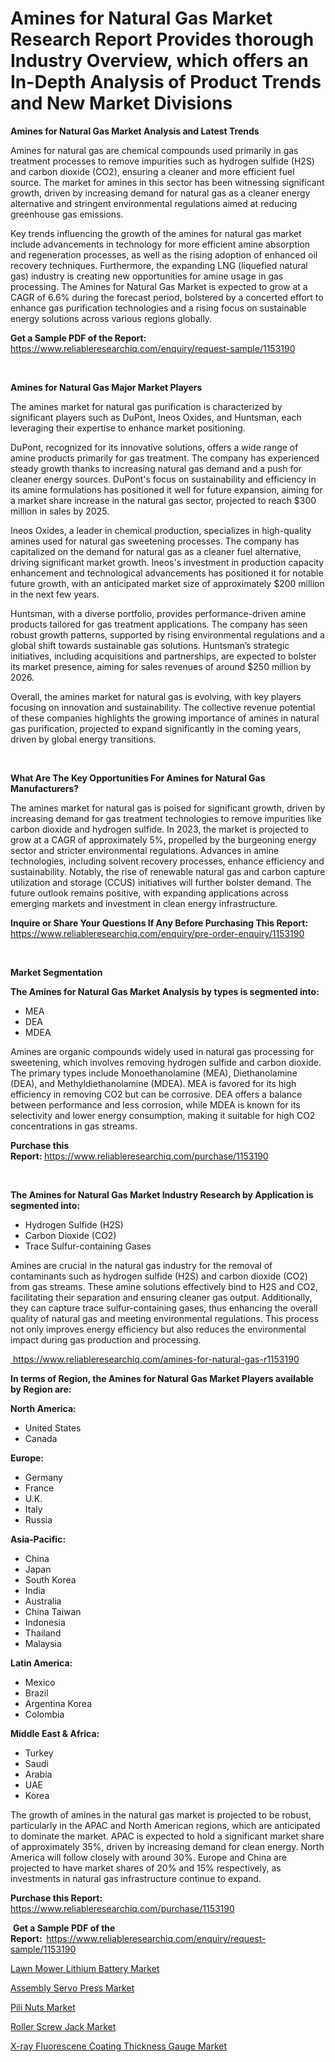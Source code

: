 <p><h1>Amines for Natural Gas Market Research Report Provides thorough Industry Overview, which offers an In-Depth Analysis of Product Trends and New Market Divisions</h1></p><p><strong>Amines for Natural Gas Market Analysis and Latest Trends</strong></p>
<p><p>Amines for natural gas are chemical compounds used primarily in gas treatment processes to remove impurities such as hydrogen sulfide (H2S) and carbon dioxide (CO2), ensuring a cleaner and more efficient fuel source. The market for amines in this sector has been witnessing significant growth, driven by increasing demand for natural gas as a cleaner energy alternative and stringent environmental regulations aimed at reducing greenhouse gas emissions.</p><p>Key trends influencing the growth of the amines for natural gas market include advancements in technology for more efficient amine absorption and regeneration processes, as well as the rising adoption of enhanced oil recovery techniques. Furthermore, the expanding LNG (liquefied natural gas) industry is creating new opportunities for amine usage in gas processing. The Amines for Natural Gas Market is expected to grow at a CAGR of 6.6% during the forecast period, bolstered by a concerted effort to enhance gas purification technologies and a rising focus on sustainable energy solutions across various regions globally.</p></p>
<p><strong>Get a Sample PDF of the Report:&nbsp;</strong> <a href="https://www.reliableresearchiq.com/enquiry/request-sample/1153190?utm_campaign=1803&utm_medium=2&utm_source=Github&utm_content=ia&utm_term=29102024&utm_id=amines-for-natural-gas">https://www.reliableresearchiq.com/enquiry/request-sample/1153190</a></p>
<p>&nbsp;</p>
<p><strong>Amines for Natural Gas Major Market Players</strong></p>
<p><p>The amines market for natural gas purification is characterized by significant players such as DuPont, Ineos Oxides, and Huntsman, each leveraging their expertise to enhance market positioning.</p><p>DuPont, recognized for its innovative solutions, offers a wide range of amine products primarily for gas treatment. The company has experienced steady growth thanks to increasing natural gas demand and a push for cleaner energy sources. DuPont's focus on sustainability and efficiency in its amine formulations has positioned it well for future expansion, aiming for a market share increase in the natural gas sector, projected to reach $300 million in sales by 2025.</p><p>Ineos Oxides, a leader in chemical production, specializes in high-quality amines used for natural gas sweetening processes. The company has capitalized on the demand for natural gas as a cleaner fuel alternative, driving significant market growth. Ineos's investment in production capacity enhancement and technological advancements has positioned it for notable future growth, with an anticipated market size of approximately $200 million in the next few years.</p><p>Huntsman, with a diverse portfolio, provides performance-driven amine products tailored for gas treatment applications. The company has seen robust growth patterns, supported by rising environmental regulations and a global shift towards sustainable gas solutions. Huntsman’s strategic initiatives, including acquisitions and partnerships, are expected to bolster its market presence, aiming for sales revenues of around $250 million by 2026.</p><p>Overall, the amines market for natural gas is evolving, with key players focusing on innovation and sustainability. The collective revenue potential of these companies highlights the growing importance of amines in natural gas purification, projected to expand significantly in the coming years, driven by global energy transitions.</p></p>
<p>&nbsp;</p>
<p><strong>What Are The Key Opportunities For Amines for Natural Gas Manufacturers?</strong></p>
<p><p>The amines market for natural gas is poised for significant growth, driven by increasing demand for gas treatment technologies to remove impurities like carbon dioxide and hydrogen sulfide. In 2023, the market is projected to grow at a CAGR of approximately 5%, propelled by the burgeoning energy sector and stricter environmental regulations. Advances in amine technologies, including solvent recovery processes, enhance efficiency and sustainability. Notably, the rise of renewable natural gas and carbon capture utilization and storage (CCUS) initiatives will further bolster demand. The future outlook remains positive, with expanding applications across emerging markets and investment in clean energy infrastructure.</p></p>
<p><strong>Inquire or Share Your Questions If Any Before Purchasing This Report:</strong> <a href="https://www.reliableresearchiq.com/enquiry/pre-order-enquiry/1153190?utm_campaign=1803&utm_medium=2&utm_source=Github&utm_content=ia&utm_term=29102024&utm_id=amines-for-natural-gas">https://www.reliableresearchiq.com/enquiry/pre-order-enquiry/1153190</a></p>
<p>&nbsp;</p>
<p><strong>Market Segmentation</strong></p>
<p><strong>The Amines for Natural Gas Market Analysis by types is segmented into:</strong></p>
<p><ul><li>MEA</li><li>DEA</li><li>MDEA</li></ul></p>
<p><p>Amines are organic compounds widely used in natural gas processing for sweetening, which involves removing hydrogen sulfide and carbon dioxide. The primary types include Monoethanolamine (MEA), Diethanolamine (DEA), and Methyldiethanolamine (MDEA). MEA is favored for its high efficiency in removing CO2 but can be corrosive. DEA offers a balance between performance and less corrosion, while MDEA is known for its selectivity and lower energy consumption, making it suitable for high CO2 concentrations in gas streams.</p></p>
<p><strong>Purchase this Report:&nbsp;</strong><a href="https://www.reliableresearchiq.com/purchase/1153190?utm_campaign=1803&utm_medium=2&utm_source=Github&utm_content=ia&utm_term=29102024&utm_id=amines-for-natural-gas">https://www.reliableresearchiq.com/purchase/1153190</a></p>
<p>&nbsp;</p>
<p><strong>The Amines for Natural Gas Market Industry Research by Application is segmented into:</strong></p>
<p><ul><li>Hydrogen Sulfide (H2S)</li><li>Carbon Dioxide (CO2)</li><li>Trace Sulfur-containing Gases</li></ul></p>
<p><p>Amines are crucial in the natural gas industry for the removal of contaminants such as hydrogen sulfide (H2S) and carbon dioxide (CO2) from gas streams. These amine solutions effectively bind to H2S and CO2, facilitating their separation and ensuring cleaner gas output. Additionally, they can capture trace sulfur-containing gases, thus enhancing the overall quality of natural gas and meeting environmental regulations. This process not only improves energy efficiency but also reduces the environmental impact during gas production and processing.</p></p>
<p><a href="https://www.reliableresearchiq.com/amines-for-natural-gas-r1153190?utm_campaign=1803&utm_medium=2&utm_source=Github&utm_content=ia&utm_term=29102024&utm_id=amines-for-natural-gas">&nbsp;https://www.reliableresearchiq.com/amines-for-natural-gas-r1153190</a></p>
<p><strong>In terms of Region, the Amines for Natural Gas Market Players available by Region are:</strong></p>
<p>
    <p> <strong> North America: </strong>
        <ul>
            <li>United States</li>
            <li>Canada</li>
        </ul>
        </p> 
    <p> <strong> Europe: </strong>
        <ul>
            <li>Germany</li>
            <li>France</li>
            <li>U.K.</li>
            <li>Italy</li>
            <li>Russia</li>
        </ul>
        </p> 
    <p> <strong> Asia-Pacific: </strong>
        <ul>
            <li>China</li>
            <li>Japan</li>
            <li>South Korea</li>
            <li>India</li>
            <li>Australia</li>
            <li>China Taiwan</li>
            <li>Indonesia</li>
            <li>Thailand</li>
            <li>Malaysia</li>
        </ul>
        </p> 
    <p> <strong> Latin America: </strong>
        <ul>
            <li>Mexico</li>
            <li>Brazil</li>
            <li>Argentina Korea</li>
            <li>Colombia</li>
        </ul>
        </p> 
    <p> <strong> Middle East & Africa: </strong>
        <ul>
            <li>Turkey</li>
            <li>Saudi</li>
            <li>Arabia</li>
            <li>UAE</li>
            <li>Korea</li>
        </ul>
    </p>
    </p>
<p><p>The growth of amines in the natural gas market is projected to be robust, particularly in the APAC and North American regions, which are anticipated to dominate the market. APAC is expected to hold a significant market share of approximately 35%, driven by increasing demand for clean energy. North America will follow closely with around 30%. Europe and China are projected to have market shares of 20% and 15% respectively, as investments in natural gas infrastructure continue to expand.</p></p>
<p><strong>Purchase this Report: </strong><a href="https://www.reliableresearchiq.com/purchase/1153190?utm_campaign=1803&utm_medium=2&utm_source=Github&utm_content=ia&utm_term=29102024&utm_id=amines-for-natural-gas">https://www.reliableresearchiq.com/purchase/1153190</a></p>
<p>&nbsp;<strong>Get a Sample PDF of the Report:&nbsp;&nbsp;</strong><a href="https://www.reliableresearchiq.com/enquiry/request-sample/1153190?utm_campaign=1803&utm_medium=2&utm_source=Github&utm_content=ia&utm_term=29102024&utm_id=amines-for-natural-gas">https://www.reliableresearchiq.com/enquiry/request-sample/1153190</a></p>
<p><strong></strong></p>
<p><p><a href="https://www.linkedin.com/pulse/lawn-mower-lithium-battery-market-research-report-exploring-tbk8e?utm_campaign=1803&utm_medium=2&utm_source=Github&utm_content=ia&utm_term=29102024&utm_id=amines-for-natural-gas">Lawn Mower Lithium Battery Market</a></p><p><a href="https://www.linkedin.com/pulse/assembly-servo-press-market-size-share-analysis--ajvze?utm_campaign=1803&utm_medium=2&utm_source=Github&utm_content=ia&utm_term=29102024&utm_id=amines-for-natural-gas">Assembly Servo Press Market</a></p><p><a href="https://www.linkedin.com/pulse/pili-nuts-market-segmentation-in-depth-analysis-directly-nx3be?utm_campaign=1803&utm_medium=2&utm_source=Github&utm_content=ia&utm_term=29102024&utm_id=amines-for-natural-gas">Pili Nuts Market</a></p><p><a href="https://www.linkedin.com/pulse/pioneering-growth-analyzing-global-roller-screw-jack-zn5le?utm_campaign=1803&utm_medium=2&utm_source=Github&utm_content=ia&utm_term=29102024&utm_id=amines-for-natural-gas">Roller Screw Jack Market</a></p><p><a href="https://github.com/ygfu6u/Market-Research-Report-List-1/blob/main/x-ray-fluorescene-coating-thickness-gauge-market.md?utm_campaign=1803&utm_medium=2&utm_source=Github&utm_content=ia&utm_term=29102024&utm_id=amines-for-natural-gas">X-ray Fluorescene Coating Thickness Gauge Market</a></p></p>
